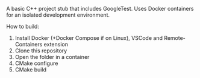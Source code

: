 A basic C++ project stub that includes GoogleTest. Uses Docker containers for an isolated development environment.

How to build:

1. Install Docker (+Docker Compose if on Linux), VSCode and Remote-Containers extension
2. Clone this repository
3. Open the folder in a container
4. CMake configure
5. CMake build